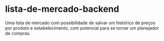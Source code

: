 # lista-de-mercado-backend
Uma lista de mercado com possibilidade de salvar um histórico de preços por produto e estabelecimento, com potencial para se tornar um planejador de compras.

